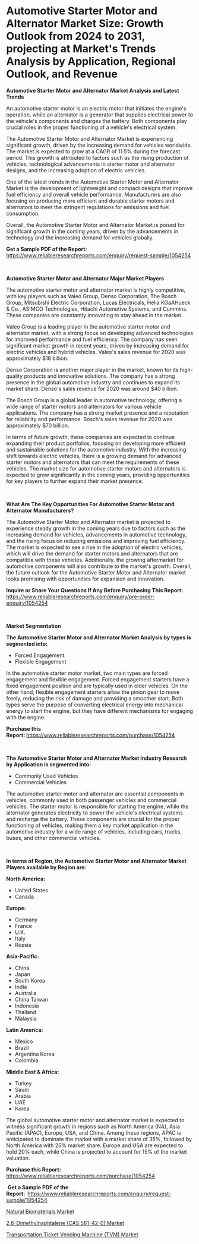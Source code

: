 <p><h1>Automotive Starter Motor and Alternator Market Size: Growth Outlook from 2024 to 2031, projecting at Market's Trends Analysis by Application, Regional Outlook, and Revenue</h1></p><p><strong>Automotive Starter Motor and Alternator Market Analysis and Latest Trends</strong></p>
<p><p>An automotive starter motor is an electric motor that initiates the engine's operation, while an alternator is a generator that supplies electrical power to the vehicle's components and charges the battery. Both components play crucial roles in the proper functioning of a vehicle's electrical system.</p><p>The Automotive Starter Motor and Alternator Market is experiencing significant growth, driven by the increasing demand for vehicles worldwide. The market is expected to grow at a CAGR of 11.5% during the forecast period. This growth is attributed to factors such as the rising production of vehicles, technological advancements in starter motor and alternator designs, and the increasing adoption of electric vehicles.</p><p>One of the latest trends in the Automotive Starter Motor and Alternator Market is the development of lightweight and compact designs that improve fuel efficiency and overall vehicle performance. Manufacturers are also focusing on producing more efficient and durable starter motors and alternators to meet the stringent regulations for emissions and fuel consumption.</p><p>Overall, the Automotive Starter Motor and Alternator Market is poised for significant growth in the coming years, driven by the advancements in technology and the increasing demand for vehicles globally.</p></p>
<p><strong>Get a Sample PDF of the Report:&nbsp;</strong> <a href="https://www.reliableresearchreports.com/enquiry/request-sample/1054254">https://www.reliableresearchreports.com/enquiry/request-sample/1054254</a></p>
<p>&nbsp;</p>
<p><strong>Automotive Starter Motor and Alternator Major Market Players</strong></p>
<p><p>The automotive starter motor and alternator market is highly competitive, with key players such as Valeo Group, Denso Corporation, The Bosch Group, Mitsubishi Electric Corporation, Lucas Electricals, Hella KGaAHueck & Co., ASIMCO Technologies, Hitachi Automotive Systems, and Cummins. These companies are constantly innovating to stay ahead in the market.</p><p>Valeo Group is a leading player in the automotive starter motor and alternator market, with a strong focus on developing advanced technologies for improved performance and fuel efficiency. The company has seen significant market growth in recent years, driven by increasing demand for electric vehicles and hybrid vehicles. Valeo's sales revenue for 2020 was approximately $18 billion.</p><p>Denso Corporation is another major player in the market, known for its high-quality products and innovative solutions. The company has a strong presence in the global automotive industry and continues to expand its market share. Denso's sales revenue for 2020 was around $40 billion.</p><p>The Bosch Group is a global leader in automotive technology, offering a wide range of starter motors and alternators for various vehicle applications. The company has a strong market presence and a reputation for reliability and performance. Bosch's sales revenue for 2020 was approximately $70 billion.</p><p>In terms of future growth, these companies are expected to continue expanding their product portfolios, focusing on developing more efficient and sustainable solutions for the automotive industry. With the increasing shift towards electric vehicles, there is a growing demand for advanced starter motors and alternators that can meet the requirements of these vehicles. The market size for automotive starter motors and alternators is expected to grow significantly in the coming years, providing opportunities for key players to further expand their market presence.</p></p>
<p>&nbsp;</p>
<p><strong>What Are The Key Opportunities For Automotive Starter Motor and Alternator Manufacturers?</strong></p>
<p><p>The Automotive Starter Motor and Alternator market is projected to experience steady growth in the coming years due to factors such as the increasing demand for vehicles, advancements in automotive technology, and the rising focus on reducing emissions and improving fuel efficiency. The market is expected to see a rise in the adoption of electric vehicles, which will drive the demand for starter motors and alternators that are compatible with these vehicles. Additionally, the growing aftermarket for automotive components will also contribute to the market's growth. Overall, the future outlook for the Automotive Starter Motor and Alternator market looks promising with opportunities for expansion and innovation.</p></p>
<p><strong>Inquire or Share Your Questions If Any Before Purchasing This Report:</strong> <a href="https://www.reliableresearchreports.com/enquiry/pre-order-enquiry/1054254">https://www.reliableresearchreports.com/enquiry/pre-order-enquiry/1054254</a></p>
<p>&nbsp;</p>
<p><strong>Market Segmentation</strong></p>
<p><strong>The Automotive Starter Motor and Alternator Market Analysis by types is segmented into:</strong></p>
<p><ul><li>Forced Engagement</li><li>Flexible Engagement</li></ul></p>
<p><p>In the automotive starter motor market, two main types are forced engagement and flexible engagement. Forced engagement starters have a fixed engagement position and are typically used in older vehicles. On the other hand, flexible engagement starters allow the pinion gear to move freely, reducing the risk of damage and providing a smoother start. Both types serve the purpose of converting electrical energy into mechanical energy to start the engine, but they have different mechanisms for engaging with the engine.</p></p>
<p><strong>Purchase this Report:&nbsp;</strong><a href="https://www.reliableresearchreports.com/purchase/1054254">https://www.reliableresearchreports.com/purchase/1054254</a></p>
<p>&nbsp;</p>
<p><strong>The Automotive Starter Motor and Alternator Market Industry Research by Application is segmented into:</strong></p>
<p><ul><li>Commonly Used Vehicles</li><li>Commercial Vehicles</li></ul></p>
<p><p>The automotive starter motor and alternator are essential components in vehicles, commonly used in both passenger vehicles and commercial vehicles. The starter motor is responsible for starting the engine, while the alternator generates electricity to power the vehicle's electrical systems and recharge the battery. These components are crucial for the proper functioning of vehicles, making them a key market application in the automotive industry for a wide range of vehicles, including cars, trucks, buses, and other commercial vehicles.</p></p>
<p>&nbsp;</p>
<p><strong>In terms of Region, the Automotive Starter Motor and Alternator Market Players available by Region are:</strong></p>
<p>
    <p> <strong> North America: </strong>
        <ul>
            <li>United States</li>
            <li>Canada</li>
        </ul>
        </p> 
    <p> <strong> Europe: </strong>
        <ul>
            <li>Germany</li>
            <li>France</li>
            <li>U.K.</li>
            <li>Italy</li>
            <li>Russia</li>
        </ul>
        </p> 
    <p> <strong> Asia-Pacific: </strong>
        <ul>
            <li>China</li>
            <li>Japan</li>
            <li>South Korea</li>
            <li>India</li>
            <li>Australia</li>
            <li>China Taiwan</li>
            <li>Indonesia</li>
            <li>Thailand</li>
            <li>Malaysia</li>
        </ul>
        </p> 
    <p> <strong> Latin America: </strong>
        <ul>
            <li>Mexico</li>
            <li>Brazil</li>
            <li>Argentina Korea</li>
            <li>Colombia</li>
        </ul>
        </p> 
    <p> <strong> Middle East & Africa: </strong>
        <ul>
            <li>Turkey</li>
            <li>Saudi</li>
            <li>Arabia</li>
            <li>UAE</li>
            <li>Korea</li>
        </ul>
    </p>
    </p>
<p><p>The global automotive starter motor and alternator market is expected to witness significant growth in regions such as North America (NA), Asia Pacific (APAC), Europe, USA, and China. Among these regions, APAC is anticipated to dominate the market with a market share of 35%, followed by North America with 25% market share. Europe and USA are expected to hold 20% each, while China is projected to account for 15% of the market valuation.</p></p>
<p><strong>Purchase this Report: </strong><a href="https://www.reliableresearchreports.com/purchase/1054254">https://www.reliableresearchreports.com/purchase/1054254</a></p>
<p>&nbsp;<strong>Get a Sample PDF of the Report:&nbsp;&nbsp;</strong><a href="https://www.reliableresearchreports.com/enquiry/request-sample/1054254">https://www.reliableresearchreports.com/enquiry/request-sample/1054254</a></p>
<p><strong></strong></p>
<p><p><a href="https://view.publitas.com/reportprime-1/natural-biomaterials-market-share-market-new-trends-analysis-report-by-type-by-application-by-end-use-by-region-and-segment-forecasts-2023-2030/">Natural Biomaterials Market</a></p><p><a href="https://view.publitas.com/reportprime-1/26-dimethylnaphtalene-cas-581-42-0-market-challenges-opportunities-and-growth-drivers-and-major-market-players-forecasted-for-period-from-2023-2030/">2,6-Dimethylnaphtalene (CAS 581-42-0) Market</a></p><p><a href="https://view.publitas.com/reportprime-1/transportation-ticket-vending-machine-tvm-market-size-share-trends-analysis-report-by-application-regional-outlook-competitive-strategies-and-segment-forecasts-2023-2030/">Transportation Ticket Vending Machine (TVM) Market</a></p></p>
